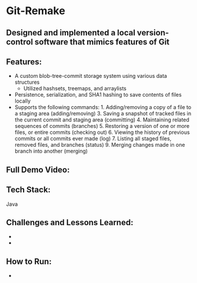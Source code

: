 # Git-Remake
## Designed and implemented a local version-control software that mimics features of Git

## Features:
- A custom blob-tree-commit storage system using various data structures
  - Utilized hashsets, treemaps, and arraylists
- Persistence, serialization, and SHA1 hashing to save contents of files locally
- Supports the following commands:
      1. Adding/removing a copy of a file to a staging area (adding/removing)
      3. Saving a snapshot of tracked files in the current commit and staging area (committing)
      4. Maintaining related sequences of commits (branches)
      5. Restoring a version of one or more files, or entire commits (checking out)
      6. Viewing the history of previous commits or all commits ever made (log)
      7. Listing all staged files, removed files, and branches (status)
      9. Merging changes made in one branch into another (merging)

## Full Demo Video:

## Tech Stack:
Java

## Challenges and Lessons Learned:
-
-

## How to Run:
-
